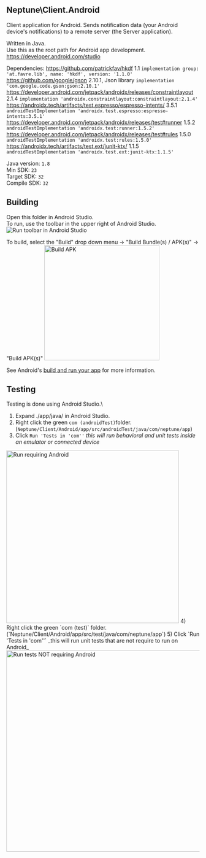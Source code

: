 ## Neptune\Client.Android


Client application for Android. Sends notification data (your Android device's notifications) to a remote server (the Server application).

Written in Java.\
Use this as the root path for Android app development.\
https://developer.android.com/studio



Dependencies:
    https://github.com/patrickfav/hkdf 1.1 `implementation group: 'at.favre.lib', name: 'hkdf', version: '1.1.0'`\
    https://github.com/google/gson 2.10.1, Json library `implementation 'com.google.code.gson:gson:2.10.1'`\
    https://developer.android.com/jetpack/androidx/releases/constraintlayout 2.1.4 `implementation 'androidx.constraintlayout:constraintlayout:2.1.4'`\
    https://androidx.tech/artifacts/test.espresso/espresso-intents/ 3.5.1 `androidTestImplementation 'androidx.test.espresso:espresso-intents:3.5.1'`\
    https://developer.android.com/jetpack/androidx/releases/test#runner 1.5.2 `androidTestImplementation 'androidx.test:runner:1.5.2'`\
    https://developer.android.com/jetpack/androidx/releases/test#rules 1.5.0 `androidTestImplementation 'androidx.test:rules:1.5.0'`\
    https://androidx.tech/artifacts/test.ext/junit-ktx/ 1.1.5 `androidTestImplementation 'androidx.test.ext:junit-ktx:1.1.5'`


Java version: `1.8`\
Min SDK: `23`\
Target SDK: `32`\
Compile SDK: `32`



## Building
Open this folder in Android Studio.\
To run, use the toolbar in the upper right of Android Studio.
![Run toolbar in Android Studio](https://user-images.githubusercontent.com/55852895/215352099-f91de393-1ddc-4030-92d1-1a388fe3f01b.png)


To build, select the "Build" drop down menu -> "Build Bundle(s) / APK(s)" -> "Build APK(s)"
<img src="https://user-images.githubusercontent.com/55852895/215352214-52a691cf-22bb-4512-94ca-f6928e4ceac2.png" height="300px" alt="Build APK"/>


See Android's [build and run your app](https://developer.android.com/studio/run) for more information.


## Testing
Testing is done using Android Studio.\
1) Expand ./app/java/ in Android Studio.
2) Right click the green `com (androidTest)`folder. (`Neptune/Client/Android/app/src/androidTest/java/com/neptune/app`)
3) Click `Run 'Tests in 'com''` _this will run behavioral and unit tests inside an emulator or connected device_
<img src="https://user-images.githubusercontent.com/55852895/215351718-dc7958dd-c9b7-462a-98d4-66e7d3abaab2.png" height="450px" alt="Run requiring Android"/>
4) Right click the green `com (test)` folder. (`Neptune/Client/Android/app/src/test/java/com/neptune/app`)
5) Click `Run 'Tests in 'com''` _this will run unit tests that are not require to run on Android_
<img src="https://user-images.githubusercontent.com/55852895/215351723-1bd9a09f-d42f-4a69-adf2-ed0d28fdac6c.png" height="525px" alt="Run tests NOT requiring Android"/>

